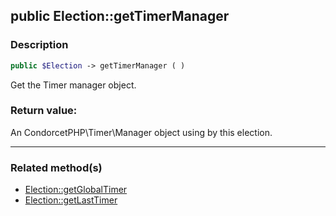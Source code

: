 ## public Election::getTimerManager

### Description    

```php
public $Election -> getTimerManager ( )
```

Get the Timer manager object.    


### Return value:   

An CondorcetPHP\Timer\Manager object using by this election.


---------------------------------------

### Related method(s)      

* [Election::getGlobalTimer](../Election%20Class/public%20Election--getGlobalTimer.md)    
* [Election::getLastTimer](../Election%20Class/public%20Election--getLastTimer.md)    
